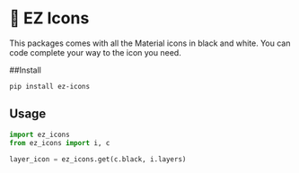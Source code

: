 # 🌴 EZ Icons
This packages comes with all the Material icons in black and white. You can code complete your way to the icon you need.

##Install
```shell
pip install ez-icons
```

## Usage
```python
import ez_icons
from ez_icons import i, c

layer_icon = ez_icons.get(c.black, i.layers)

```


